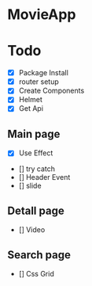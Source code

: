 # MovieApp

# Todo

- [x] Package Install
- [x] router setup
- [x] Create Components
- [x] Helmet
- [x] Get Api

## Main page

- [x] Use Effect
- [] try catch
- [] Header Event
- [] slide

## Detall page

- [] Video

## Search page

- [] Css Grid
